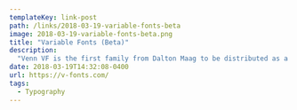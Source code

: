 ```yaml
---
templateKey: link-post
path: /links/2018-03-19-variable-fonts-beta
image: 2018-03-19-variable-fonts-beta.png
title: "Variable Fonts (Beta)"
description:
  "Venn VF is the first family from Dalton Maag to be distributed as a variable font. It’s offered for free as a technology preview for use in commercial and non-commercial work until March 1, 2019.  ​A typeface designed for use in informational design."
date: 2018-03-19T14:32:08-0400
url: https://v-fonts.com/
tags:
  - Typography
---
```

